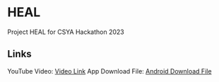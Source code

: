 # HEAL

Project HEAL for CSYA Hackathon 2023

## Links

YouTube Video: [Video Link](https://youtu.be/TvZW-SwVTog)
App Download File: [Android Download File](https://drive.google.com/file/d/10wcR2OyHf6NreyZ-6pjgRvg0QrGjhZof/view?usp=sharing)
